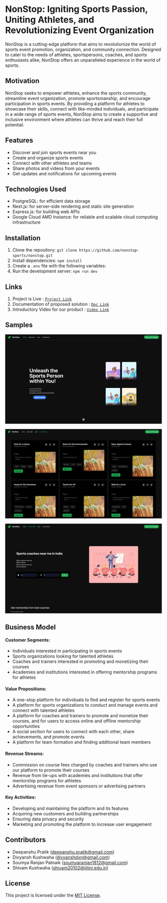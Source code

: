 # NonStop: Igniting Sports Passion, Uniting Athletes, and Revolutionizing Event Organization

NonStop is a cutting-edge platform that aims to revolutionize the world of sports event promotion, organization, and community connection. Designed to cater to the needs of athletes, sportspersons, coaches, and sports enthusiasts alike, NonStop offers an unparalleled experience in the world of sports.

## Motivation

NonStop seeks to empower athletes, enhance the sports community, streamline event organization, promote sportsmanship, and encourage participation in sports events. By providing a platform for athletes to showcase their skills, connect with like-minded individuals, and participate in a wide range of sports events, NonStop aims to create a supportive and inclusive environment where athletes can thrive and reach their full potential.
## Features

- Discover and join sports events near you
- Create and organize sports events
- Connect with other athletes and teams
- Share photos and videos from your events
- Get updates and notifications for upcoming events

## Technologies Used

- PostgreSQL: for efficient data storage
- Next.js: for server-side rendering and static site generation
- Express.js: for building web APIs
- Google Cloud AMD Instance: for reliable and scalable cloud computing infrastructure

## Installation

1. Clone the repository: `git clone https://github.com/nonstop-sports/nonstop.git`
2. Install dependencies: `npm install`
3. Create a `.env` file with the following variables:
4. Run the development server: `npm run dev`

## Links
1. Project is Live : [`Project Link`](https://nonstop.sranjan.co.in/)
2. Documentation of proposed solution : [`Doc Link`](https://docs.google.com/document/d/1UshzBBzIouAou-u9EigGTeGOsWvkQ7uHinWHbZ0XECc/edit?usp=sharing)
3. Introductory Video for our product : [`Video Link`]() 

## Samples
![Homepage](https://github.com/divyanshdxn/NonStop/blob/main/samples/homepage.jpeg)

![Competition](https://github.com/divyanshdxn/NonStop/blob/main/samples/competitions.jpeg)

![Mentorship](https://github.com/divyanshdxn/NonStop/blob/main/samples/Mentorship.jpeg)

## Business Model

#### Customer Segments:
- Individuals interested in participating in sports events
- Sports organizations looking for talented athletes
- Coaches and trainers interested in promoting and monetizing their courses
- Academies and institutions interested in offering mentorship programs for athletes

#### Value Propositions:
- A one-stop platform for individuals to find and register for sports events
- A platform for sports organizations to conduct and manage events and connect with talented athletes
- A platform for coaches and trainers to promote and monetize their courses, and for users to access online and offline mentorship opportunities
- A social section for users to connect with each other, share achievements, and promote events
- A platform for team formation and finding additional team members

#### Revenue Streams:
- Commission on course fees charged by coaches and trainers who use our platform to promote their courses
- Revenue from tie-ups with academies and institutions that offer mentorship programs for athletes
- Advertising revenue from event sponsors or advertising partners

#### Key Activities:
- Developing and maintaining the platform and its features
- Acquiring new customers and building partnerships
- Ensuring data privacy and security
- Marketing and promoting the platform to increase user engagement

## Contributors

- Deepanshu Pratik (deepanshu.pratik@gmail.com)
- Divyansh Kushwaha (divyanshdxn@gmail.com)
- Soumya Ranjan Patnaik (soumyaranjan1812@gmail.com)
- Shivam Kushwaha (shivam20102@iiitnr.edu.in)

## License

This project is licensed under the [MIT License](LICENSE).
